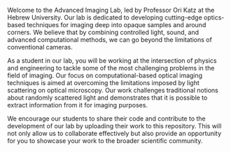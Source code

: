 Welcome to the Advanced Imaging Lab, led by Professor Ori Katz at the Hebrew University. Our lab is dedicated to developing cutting-edge optics-based techniques for imaging deep into opaque samples and around corners. We believe that by combining controlled light, sound, and advanced computational methods, we can go beyond the limitations of conventional cameras.

As a student in our lab, you will be working at the intersection of physics and engineering to tackle some of the most challenging problems in the field of imaging. Our focus on computational-based optical imaging techniques is aimed at overcoming the limitations imposed by light scattering on optical microscopy. Our work challenges traditional notions about randomly scattered light and demonstrates that it is possible to extract information from it for imaging purposes.

We encourage our students to share their code and contribute to the development of our lab by uploading their work to this repository. This will not only allow us to collaborate effectively but also provide an opportunity for you to showcase your work to the broader scientific community.
